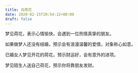 ```yaml
---
title: 白荷花
date: 2020-02-15T20:54:12+08:00
draft: false
---
```


梦见荷花，表示心情愉快，会遇到一位热情真挚的朋友。

如果做梦人还没有结婚，预示会有浪漫温馨的爱情，对象称心如意。

已婚女人梦见开花的荷花，预示财运好，会有意外的进项。

梦见陌生人送自己荷花，预示你将靠朋友发财。

